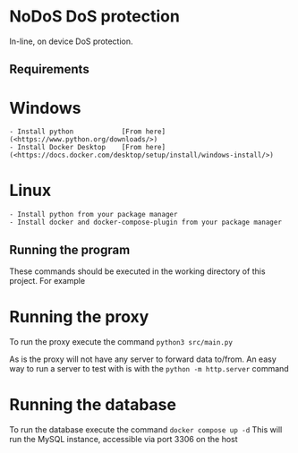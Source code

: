 # NoDoS DoS protection
In-line, on device DoS protection.

## Requirements
# Windows
    - Install python            [From here](<https://www.python.org/downloads/>)
    - Install Docker Desktop    [From here](<https://docs.docker.com/desktop/setup/install/windows-install/>)

# Linux
    - Install python from your package manager
    - Install docker and docker-compose-plugin from your package manager

## Running the program
These commands should be executed in the working directory of this project.
For example

# Running the proxy
To run the proxy execute the command `python3 src/main.py`

As is the proxy will not have any server to forward data to/from.
An easy way to run a server to test with is with the `python -m http.server` command

# Running the database
To run the database execute the command `docker compose up -d`
This will run the MySQL instance, accessible via port 3306 on the host
